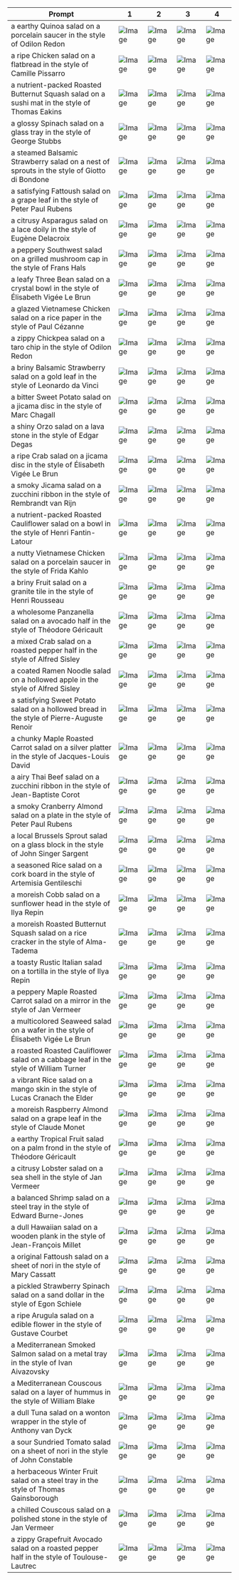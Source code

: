 | Prompt | 1 | 2 | 3 | 4 |
|-|-|-|-|-|
| a earthy Quinoa salad on a porcelain saucer in the style of Odilon Redon | ![Image](https://salad-benchmark-public-assets.s3.us-east-2.amazonaws.com/sdxl/fb8eaa69-5dc4-4042-8a7d-1cd4ff1fe42f-0.jpg) | ![Image](https://salad-benchmark-public-assets.s3.us-east-2.amazonaws.com/sdxl/fb8eaa69-5dc4-4042-8a7d-1cd4ff1fe42f-1.jpg) | ![Image](https://salad-benchmark-public-assets.s3.us-east-2.amazonaws.com/sdxl/fb8eaa69-5dc4-4042-8a7d-1cd4ff1fe42f-2.jpg) | ![Image](https://salad-benchmark-public-assets.s3.us-east-2.amazonaws.com/sdxl/fb8eaa69-5dc4-4042-8a7d-1cd4ff1fe42f-3.jpg) |
| a ripe Chicken salad on a flatbread in the style of Camille Pissarro | ![Image](https://salad-benchmark-public-assets.s3.us-east-2.amazonaws.com/sdxl/e5aa3824-1b2b-47d6-bf8e-60cbb3c22925-0.jpg) | ![Image](https://salad-benchmark-public-assets.s3.us-east-2.amazonaws.com/sdxl/e5aa3824-1b2b-47d6-bf8e-60cbb3c22925-1.jpg) | ![Image](https://salad-benchmark-public-assets.s3.us-east-2.amazonaws.com/sdxl/e5aa3824-1b2b-47d6-bf8e-60cbb3c22925-2.jpg) | ![Image](https://salad-benchmark-public-assets.s3.us-east-2.amazonaws.com/sdxl/e5aa3824-1b2b-47d6-bf8e-60cbb3c22925-3.jpg) |
| a nutrient-packed Roasted Butternut Squash salad on a sushi mat in the style of Thomas Eakins | ![Image](https://salad-benchmark-public-assets.s3.us-east-2.amazonaws.com/sdxl/4eb1a2d0-dd88-4ea4-9375-ae7d73837685-0.jpg) | ![Image](https://salad-benchmark-public-assets.s3.us-east-2.amazonaws.com/sdxl/4eb1a2d0-dd88-4ea4-9375-ae7d73837685-1.jpg) | ![Image](https://salad-benchmark-public-assets.s3.us-east-2.amazonaws.com/sdxl/4eb1a2d0-dd88-4ea4-9375-ae7d73837685-2.jpg) | ![Image](https://salad-benchmark-public-assets.s3.us-east-2.amazonaws.com/sdxl/4eb1a2d0-dd88-4ea4-9375-ae7d73837685-3.jpg) |
| a glossy Spinach salad on a glass tray in the style of George Stubbs | ![Image](https://salad-benchmark-public-assets.s3.us-east-2.amazonaws.com/sdxl/1e2e8e20-b309-4e2c-886a-cdcf4274cb0a-0.jpg) | ![Image](https://salad-benchmark-public-assets.s3.us-east-2.amazonaws.com/sdxl/1e2e8e20-b309-4e2c-886a-cdcf4274cb0a-1.jpg) | ![Image](https://salad-benchmark-public-assets.s3.us-east-2.amazonaws.com/sdxl/1e2e8e20-b309-4e2c-886a-cdcf4274cb0a-2.jpg) | ![Image](https://salad-benchmark-public-assets.s3.us-east-2.amazonaws.com/sdxl/1e2e8e20-b309-4e2c-886a-cdcf4274cb0a-3.jpg) |
| a steamed Balsamic Strawberry salad on a nest of sprouts in the style of Giotto di Bondone | ![Image](https://salad-benchmark-public-assets.s3.us-east-2.amazonaws.com/sdxl/e4e4afda-c245-4c01-b19f-89356fecb05f-0.jpg) | ![Image](https://salad-benchmark-public-assets.s3.us-east-2.amazonaws.com/sdxl/e4e4afda-c245-4c01-b19f-89356fecb05f-1.jpg) | ![Image](https://salad-benchmark-public-assets.s3.us-east-2.amazonaws.com/sdxl/e4e4afda-c245-4c01-b19f-89356fecb05f-2.jpg) | ![Image](https://salad-benchmark-public-assets.s3.us-east-2.amazonaws.com/sdxl/e4e4afda-c245-4c01-b19f-89356fecb05f-3.jpg) |
| a satisfying Fattoush salad on a grape leaf in the style of Peter Paul Rubens | ![Image](https://salad-benchmark-public-assets.s3.us-east-2.amazonaws.com/sdxl/b1fad5da-666a-4e65-9226-395b7daf39d1-0.jpg) | ![Image](https://salad-benchmark-public-assets.s3.us-east-2.amazonaws.com/sdxl/b1fad5da-666a-4e65-9226-395b7daf39d1-1.jpg) | ![Image](https://salad-benchmark-public-assets.s3.us-east-2.amazonaws.com/sdxl/b1fad5da-666a-4e65-9226-395b7daf39d1-2.jpg) | ![Image](https://salad-benchmark-public-assets.s3.us-east-2.amazonaws.com/sdxl/b1fad5da-666a-4e65-9226-395b7daf39d1-3.jpg) |
| a citrusy Asparagus salad on a lace doily in the style of Eugène Delacroix | ![Image](https://salad-benchmark-public-assets.s3.us-east-2.amazonaws.com/sdxl/cd2af436-13d7-436a-93e6-ebded140597e-0.jpg) | ![Image](https://salad-benchmark-public-assets.s3.us-east-2.amazonaws.com/sdxl/cd2af436-13d7-436a-93e6-ebded140597e-1.jpg) | ![Image](https://salad-benchmark-public-assets.s3.us-east-2.amazonaws.com/sdxl/cd2af436-13d7-436a-93e6-ebded140597e-2.jpg) | ![Image](https://salad-benchmark-public-assets.s3.us-east-2.amazonaws.com/sdxl/cd2af436-13d7-436a-93e6-ebded140597e-3.jpg) |
| a peppery Southwest salad on a grilled mushroom cap in the style of Frans Hals | ![Image](https://salad-benchmark-public-assets.s3.us-east-2.amazonaws.com/sdxl/9bb761b1-78f4-4b5c-9c6e-8daf70497ef8-0.jpg) | ![Image](https://salad-benchmark-public-assets.s3.us-east-2.amazonaws.com/sdxl/9bb761b1-78f4-4b5c-9c6e-8daf70497ef8-1.jpg) | ![Image](https://salad-benchmark-public-assets.s3.us-east-2.amazonaws.com/sdxl/9bb761b1-78f4-4b5c-9c6e-8daf70497ef8-2.jpg) | ![Image](https://salad-benchmark-public-assets.s3.us-east-2.amazonaws.com/sdxl/9bb761b1-78f4-4b5c-9c6e-8daf70497ef8-3.jpg) |
| a leafy Three Bean salad on a crystal bowl in the style of Élisabeth Vigée Le Brun | ![Image](https://salad-benchmark-public-assets.s3.us-east-2.amazonaws.com/sdxl/ed7bf796-ffc6-4418-9137-1c8bcab7e3fb-0.jpg) | ![Image](https://salad-benchmark-public-assets.s3.us-east-2.amazonaws.com/sdxl/ed7bf796-ffc6-4418-9137-1c8bcab7e3fb-1.jpg) | ![Image](https://salad-benchmark-public-assets.s3.us-east-2.amazonaws.com/sdxl/ed7bf796-ffc6-4418-9137-1c8bcab7e3fb-2.jpg) | ![Image](https://salad-benchmark-public-assets.s3.us-east-2.amazonaws.com/sdxl/ed7bf796-ffc6-4418-9137-1c8bcab7e3fb-3.jpg) |
| a glazed Vietnamese Chicken salad on a rice paper in the style of Paul Cézanne | ![Image](https://salad-benchmark-public-assets.s3.us-east-2.amazonaws.com/sdxl/57407e43-05c2-4deb-aada-c524b494aec9-0.jpg) | ![Image](https://salad-benchmark-public-assets.s3.us-east-2.amazonaws.com/sdxl/57407e43-05c2-4deb-aada-c524b494aec9-1.jpg) | ![Image](https://salad-benchmark-public-assets.s3.us-east-2.amazonaws.com/sdxl/57407e43-05c2-4deb-aada-c524b494aec9-2.jpg) | ![Image](https://salad-benchmark-public-assets.s3.us-east-2.amazonaws.com/sdxl/57407e43-05c2-4deb-aada-c524b494aec9-3.jpg) |
| a zippy Chickpea salad on a taro chip in the style of Odilon Redon | ![Image](https://salad-benchmark-public-assets.s3.us-east-2.amazonaws.com/sdxl/ce55a6f7-d5ad-4685-988a-2b24b2e7ed6d-0.jpg) | ![Image](https://salad-benchmark-public-assets.s3.us-east-2.amazonaws.com/sdxl/ce55a6f7-d5ad-4685-988a-2b24b2e7ed6d-1.jpg) | ![Image](https://salad-benchmark-public-assets.s3.us-east-2.amazonaws.com/sdxl/ce55a6f7-d5ad-4685-988a-2b24b2e7ed6d-2.jpg) | ![Image](https://salad-benchmark-public-assets.s3.us-east-2.amazonaws.com/sdxl/ce55a6f7-d5ad-4685-988a-2b24b2e7ed6d-3.jpg) |
| a briny Balsamic Strawberry salad on a gold leaf in the style of Leonardo da Vinci | ![Image](https://salad-benchmark-public-assets.s3.us-east-2.amazonaws.com/sdxl/f6daa35e-3e0c-4bbc-af5a-d3640950a20c-0.jpg) | ![Image](https://salad-benchmark-public-assets.s3.us-east-2.amazonaws.com/sdxl/f6daa35e-3e0c-4bbc-af5a-d3640950a20c-1.jpg) | ![Image](https://salad-benchmark-public-assets.s3.us-east-2.amazonaws.com/sdxl/f6daa35e-3e0c-4bbc-af5a-d3640950a20c-2.jpg) | ![Image](https://salad-benchmark-public-assets.s3.us-east-2.amazonaws.com/sdxl/f6daa35e-3e0c-4bbc-af5a-d3640950a20c-3.jpg) |
| a bitter Sweet Potato salad on a jicama disc in the style of Marc Chagall | ![Image](https://salad-benchmark-public-assets.s3.us-east-2.amazonaws.com/sdxl/631dd7ad-0b04-4a43-b672-ee140c4d624d-0.jpg) | ![Image](https://salad-benchmark-public-assets.s3.us-east-2.amazonaws.com/sdxl/631dd7ad-0b04-4a43-b672-ee140c4d624d-1.jpg) | ![Image](https://salad-benchmark-public-assets.s3.us-east-2.amazonaws.com/sdxl/631dd7ad-0b04-4a43-b672-ee140c4d624d-2.jpg) | ![Image](https://salad-benchmark-public-assets.s3.us-east-2.amazonaws.com/sdxl/631dd7ad-0b04-4a43-b672-ee140c4d624d-3.jpg) |
| a shiny Orzo salad on a lava stone in the style of Edgar Degas | ![Image](https://salad-benchmark-public-assets.s3.us-east-2.amazonaws.com/sdxl/c30ac26e-5ace-4dc4-b657-0c345415c25d-0.jpg) | ![Image](https://salad-benchmark-public-assets.s3.us-east-2.amazonaws.com/sdxl/c30ac26e-5ace-4dc4-b657-0c345415c25d-1.jpg) | ![Image](https://salad-benchmark-public-assets.s3.us-east-2.amazonaws.com/sdxl/c30ac26e-5ace-4dc4-b657-0c345415c25d-2.jpg) | ![Image](https://salad-benchmark-public-assets.s3.us-east-2.amazonaws.com/sdxl/c30ac26e-5ace-4dc4-b657-0c345415c25d-3.jpg) |
| a ripe Crab salad on a jicama disc in the style of Élisabeth Vigée Le Brun | ![Image](https://salad-benchmark-public-assets.s3.us-east-2.amazonaws.com/sdxl/e5fa85b8-7c3d-4dcf-b043-5dd270bcf88c-0.jpg) | ![Image](https://salad-benchmark-public-assets.s3.us-east-2.amazonaws.com/sdxl/e5fa85b8-7c3d-4dcf-b043-5dd270bcf88c-1.jpg) | ![Image](https://salad-benchmark-public-assets.s3.us-east-2.amazonaws.com/sdxl/e5fa85b8-7c3d-4dcf-b043-5dd270bcf88c-2.jpg) | ![Image](https://salad-benchmark-public-assets.s3.us-east-2.amazonaws.com/sdxl/e5fa85b8-7c3d-4dcf-b043-5dd270bcf88c-3.jpg) |
| a smoky Jicama salad on a zucchini ribbon in the style of Rembrandt van Rijn | ![Image](https://salad-benchmark-public-assets.s3.us-east-2.amazonaws.com/sdxl/ec53bc35-80f5-4841-9e7c-cdf1a0acb11f-0.jpg) | ![Image](https://salad-benchmark-public-assets.s3.us-east-2.amazonaws.com/sdxl/ec53bc35-80f5-4841-9e7c-cdf1a0acb11f-1.jpg) | ![Image](https://salad-benchmark-public-assets.s3.us-east-2.amazonaws.com/sdxl/ec53bc35-80f5-4841-9e7c-cdf1a0acb11f-2.jpg) | ![Image](https://salad-benchmark-public-assets.s3.us-east-2.amazonaws.com/sdxl/ec53bc35-80f5-4841-9e7c-cdf1a0acb11f-3.jpg) |
| a nutrient-packed Roasted Cauliflower salad on a bowl in the style of Henri Fantin-Latour | ![Image](https://salad-benchmark-public-assets.s3.us-east-2.amazonaws.com/sdxl/7a2b96c5-cba3-4da3-9e3f-a034e0262a86-0.jpg) | ![Image](https://salad-benchmark-public-assets.s3.us-east-2.amazonaws.com/sdxl/7a2b96c5-cba3-4da3-9e3f-a034e0262a86-1.jpg) | ![Image](https://salad-benchmark-public-assets.s3.us-east-2.amazonaws.com/sdxl/7a2b96c5-cba3-4da3-9e3f-a034e0262a86-2.jpg) | ![Image](https://salad-benchmark-public-assets.s3.us-east-2.amazonaws.com/sdxl/7a2b96c5-cba3-4da3-9e3f-a034e0262a86-3.jpg) |
| a nutty Vietnamese Chicken salad on a porcelain saucer in the style of Frida Kahlo | ![Image](https://salad-benchmark-public-assets.s3.us-east-2.amazonaws.com/sdxl/c4647cb2-fb9f-472a-86ba-4caee928a47b-0.jpg) | ![Image](https://salad-benchmark-public-assets.s3.us-east-2.amazonaws.com/sdxl/c4647cb2-fb9f-472a-86ba-4caee928a47b-1.jpg) | ![Image](https://salad-benchmark-public-assets.s3.us-east-2.amazonaws.com/sdxl/c4647cb2-fb9f-472a-86ba-4caee928a47b-2.jpg) | ![Image](https://salad-benchmark-public-assets.s3.us-east-2.amazonaws.com/sdxl/c4647cb2-fb9f-472a-86ba-4caee928a47b-3.jpg) |
| a briny Fruit salad on a granite tile in the style of Henri Rousseau | ![Image](https://salad-benchmark-public-assets.s3.us-east-2.amazonaws.com/sdxl/2b016c3c-8f41-45f6-a3eb-fad2d38d693d-0.jpg) | ![Image](https://salad-benchmark-public-assets.s3.us-east-2.amazonaws.com/sdxl/2b016c3c-8f41-45f6-a3eb-fad2d38d693d-1.jpg) | ![Image](https://salad-benchmark-public-assets.s3.us-east-2.amazonaws.com/sdxl/2b016c3c-8f41-45f6-a3eb-fad2d38d693d-2.jpg) | ![Image](https://salad-benchmark-public-assets.s3.us-east-2.amazonaws.com/sdxl/2b016c3c-8f41-45f6-a3eb-fad2d38d693d-3.jpg) |
| a wholesome Panzanella salad on a avocado half in the style of Théodore Géricault | ![Image](https://salad-benchmark-public-assets.s3.us-east-2.amazonaws.com/sdxl/d5333b09-dac5-4081-8b38-93f9ee9db8f2-0.jpg) | ![Image](https://salad-benchmark-public-assets.s3.us-east-2.amazonaws.com/sdxl/d5333b09-dac5-4081-8b38-93f9ee9db8f2-1.jpg) | ![Image](https://salad-benchmark-public-assets.s3.us-east-2.amazonaws.com/sdxl/d5333b09-dac5-4081-8b38-93f9ee9db8f2-2.jpg) | ![Image](https://salad-benchmark-public-assets.s3.us-east-2.amazonaws.com/sdxl/d5333b09-dac5-4081-8b38-93f9ee9db8f2-3.jpg) |
| a mixed Crab salad on a roasted pepper half in the style of Alfred Sisley | ![Image](https://salad-benchmark-public-assets.s3.us-east-2.amazonaws.com/sdxl/d4b1b322-e16a-4d5f-9f52-542c9168e93f-0.jpg) | ![Image](https://salad-benchmark-public-assets.s3.us-east-2.amazonaws.com/sdxl/d4b1b322-e16a-4d5f-9f52-542c9168e93f-1.jpg) | ![Image](https://salad-benchmark-public-assets.s3.us-east-2.amazonaws.com/sdxl/d4b1b322-e16a-4d5f-9f52-542c9168e93f-2.jpg) | ![Image](https://salad-benchmark-public-assets.s3.us-east-2.amazonaws.com/sdxl/d4b1b322-e16a-4d5f-9f52-542c9168e93f-3.jpg) |
| a coated Ramen Noodle salad on a hollowed apple in the style of Alfred Sisley | ![Image](https://salad-benchmark-public-assets.s3.us-east-2.amazonaws.com/sdxl/9de12255-2973-4400-a8b7-5dcb7a6f845a-0.jpg) | ![Image](https://salad-benchmark-public-assets.s3.us-east-2.amazonaws.com/sdxl/9de12255-2973-4400-a8b7-5dcb7a6f845a-1.jpg) | ![Image](https://salad-benchmark-public-assets.s3.us-east-2.amazonaws.com/sdxl/9de12255-2973-4400-a8b7-5dcb7a6f845a-2.jpg) | ![Image](https://salad-benchmark-public-assets.s3.us-east-2.amazonaws.com/sdxl/9de12255-2973-4400-a8b7-5dcb7a6f845a-3.jpg) |
| a satisfying Sweet Potato salad on a hollowed bread in the style of Pierre-Auguste Renoir | ![Image](https://salad-benchmark-public-assets.s3.us-east-2.amazonaws.com/sdxl/a253ec55-bb23-45bd-9c72-76fc6e193ffc-0.jpg) | ![Image](https://salad-benchmark-public-assets.s3.us-east-2.amazonaws.com/sdxl/a253ec55-bb23-45bd-9c72-76fc6e193ffc-1.jpg) | ![Image](https://salad-benchmark-public-assets.s3.us-east-2.amazonaws.com/sdxl/a253ec55-bb23-45bd-9c72-76fc6e193ffc-2.jpg) | ![Image](https://salad-benchmark-public-assets.s3.us-east-2.amazonaws.com/sdxl/a253ec55-bb23-45bd-9c72-76fc6e193ffc-3.jpg) |
| a chunky Maple Roasted Carrot salad on a silver platter in the style of Jacques-Louis David | ![Image](https://salad-benchmark-public-assets.s3.us-east-2.amazonaws.com/sdxl/13bf4f4a-72f1-41ab-a463-2a5d6193c0a5-0.jpg) | ![Image](https://salad-benchmark-public-assets.s3.us-east-2.amazonaws.com/sdxl/13bf4f4a-72f1-41ab-a463-2a5d6193c0a5-1.jpg) | ![Image](https://salad-benchmark-public-assets.s3.us-east-2.amazonaws.com/sdxl/13bf4f4a-72f1-41ab-a463-2a5d6193c0a5-2.jpg) | ![Image](https://salad-benchmark-public-assets.s3.us-east-2.amazonaws.com/sdxl/13bf4f4a-72f1-41ab-a463-2a5d6193c0a5-3.jpg) |
| a airy Thai Beef salad on a zucchini ribbon in the style of Jean-Baptiste Corot | ![Image](https://salad-benchmark-public-assets.s3.us-east-2.amazonaws.com/sdxl/84bb1240-400f-473a-bf38-3ab2cdd904b5-0.jpg) | ![Image](https://salad-benchmark-public-assets.s3.us-east-2.amazonaws.com/sdxl/84bb1240-400f-473a-bf38-3ab2cdd904b5-1.jpg) | ![Image](https://salad-benchmark-public-assets.s3.us-east-2.amazonaws.com/sdxl/84bb1240-400f-473a-bf38-3ab2cdd904b5-2.jpg) | ![Image](https://salad-benchmark-public-assets.s3.us-east-2.amazonaws.com/sdxl/84bb1240-400f-473a-bf38-3ab2cdd904b5-3.jpg) |
| a smoky Cranberry Almond salad on a plate in the style of Peter Paul Rubens | ![Image](https://salad-benchmark-public-assets.s3.us-east-2.amazonaws.com/sdxl/8436b070-0e4f-461b-971a-a7f592697913-0.jpg) | ![Image](https://salad-benchmark-public-assets.s3.us-east-2.amazonaws.com/sdxl/8436b070-0e4f-461b-971a-a7f592697913-1.jpg) | ![Image](https://salad-benchmark-public-assets.s3.us-east-2.amazonaws.com/sdxl/8436b070-0e4f-461b-971a-a7f592697913-2.jpg) | ![Image](https://salad-benchmark-public-assets.s3.us-east-2.amazonaws.com/sdxl/8436b070-0e4f-461b-971a-a7f592697913-3.jpg) |
| a local Brussels Sprout salad on a glass block in the style of John Singer Sargent | ![Image](https://salad-benchmark-public-assets.s3.us-east-2.amazonaws.com/sdxl/ddfaf033-ff54-4c1d-b223-a1190619e4a4-0.jpg) | ![Image](https://salad-benchmark-public-assets.s3.us-east-2.amazonaws.com/sdxl/ddfaf033-ff54-4c1d-b223-a1190619e4a4-1.jpg) | ![Image](https://salad-benchmark-public-assets.s3.us-east-2.amazonaws.com/sdxl/ddfaf033-ff54-4c1d-b223-a1190619e4a4-2.jpg) | ![Image](https://salad-benchmark-public-assets.s3.us-east-2.amazonaws.com/sdxl/ddfaf033-ff54-4c1d-b223-a1190619e4a4-3.jpg) |
| a seasoned Rice salad on a cork board in the style of Artemisia Gentileschi | ![Image](https://salad-benchmark-public-assets.s3.us-east-2.amazonaws.com/sdxl/3f254e08-a997-40f2-a5c5-fc3b9741e458-0.jpg) | ![Image](https://salad-benchmark-public-assets.s3.us-east-2.amazonaws.com/sdxl/3f254e08-a997-40f2-a5c5-fc3b9741e458-1.jpg) | ![Image](https://salad-benchmark-public-assets.s3.us-east-2.amazonaws.com/sdxl/3f254e08-a997-40f2-a5c5-fc3b9741e458-2.jpg) | ![Image](https://salad-benchmark-public-assets.s3.us-east-2.amazonaws.com/sdxl/3f254e08-a997-40f2-a5c5-fc3b9741e458-3.jpg) |
| a moreish Cobb salad on a sunflower head in the style of Ilya Repin | ![Image](https://salad-benchmark-public-assets.s3.us-east-2.amazonaws.com/sdxl/e6b6ab98-a06a-4182-b5d6-cb4abe6b04ae-0.jpg) | ![Image](https://salad-benchmark-public-assets.s3.us-east-2.amazonaws.com/sdxl/e6b6ab98-a06a-4182-b5d6-cb4abe6b04ae-1.jpg) | ![Image](https://salad-benchmark-public-assets.s3.us-east-2.amazonaws.com/sdxl/e6b6ab98-a06a-4182-b5d6-cb4abe6b04ae-2.jpg) | ![Image](https://salad-benchmark-public-assets.s3.us-east-2.amazonaws.com/sdxl/e6b6ab98-a06a-4182-b5d6-cb4abe6b04ae-3.jpg) |
| a moreish Roasted Butternut Squash salad on a rice cracker in the style of Alma-Tadema | ![Image](https://salad-benchmark-public-assets.s3.us-east-2.amazonaws.com/sdxl/1836331e-fdf0-4175-b8d5-07e1f3007aa2-0.jpg) | ![Image](https://salad-benchmark-public-assets.s3.us-east-2.amazonaws.com/sdxl/1836331e-fdf0-4175-b8d5-07e1f3007aa2-1.jpg) | ![Image](https://salad-benchmark-public-assets.s3.us-east-2.amazonaws.com/sdxl/1836331e-fdf0-4175-b8d5-07e1f3007aa2-2.jpg) | ![Image](https://salad-benchmark-public-assets.s3.us-east-2.amazonaws.com/sdxl/1836331e-fdf0-4175-b8d5-07e1f3007aa2-3.jpg) |
| a toasty Rustic Italian salad on a tortilla in the style of Ilya Repin | ![Image](https://salad-benchmark-public-assets.s3.us-east-2.amazonaws.com/sdxl/fa9e0d47-9bc0-44f4-9920-be754f2a8371-0.jpg) | ![Image](https://salad-benchmark-public-assets.s3.us-east-2.amazonaws.com/sdxl/fa9e0d47-9bc0-44f4-9920-be754f2a8371-1.jpg) | ![Image](https://salad-benchmark-public-assets.s3.us-east-2.amazonaws.com/sdxl/fa9e0d47-9bc0-44f4-9920-be754f2a8371-2.jpg) | ![Image](https://salad-benchmark-public-assets.s3.us-east-2.amazonaws.com/sdxl/fa9e0d47-9bc0-44f4-9920-be754f2a8371-3.jpg) |
| a peppery Maple Roasted Carrot salad on a mirror in the style of Jan Vermeer | ![Image](https://salad-benchmark-public-assets.s3.us-east-2.amazonaws.com/sdxl/0cde47ce-6cee-442d-a58c-6750f548c8f6-0.jpg) | ![Image](https://salad-benchmark-public-assets.s3.us-east-2.amazonaws.com/sdxl/0cde47ce-6cee-442d-a58c-6750f548c8f6-1.jpg) | ![Image](https://salad-benchmark-public-assets.s3.us-east-2.amazonaws.com/sdxl/0cde47ce-6cee-442d-a58c-6750f548c8f6-2.jpg) | ![Image](https://salad-benchmark-public-assets.s3.us-east-2.amazonaws.com/sdxl/0cde47ce-6cee-442d-a58c-6750f548c8f6-3.jpg) |
| a multicolored Seaweed salad on a wafer in the style of Élisabeth Vigée Le Brun | ![Image](https://salad-benchmark-public-assets.s3.us-east-2.amazonaws.com/sdxl/c4c7ac0b-5e17-481c-b25d-c019ee8c4cbf-0.jpg) | ![Image](https://salad-benchmark-public-assets.s3.us-east-2.amazonaws.com/sdxl/c4c7ac0b-5e17-481c-b25d-c019ee8c4cbf-1.jpg) | ![Image](https://salad-benchmark-public-assets.s3.us-east-2.amazonaws.com/sdxl/c4c7ac0b-5e17-481c-b25d-c019ee8c4cbf-2.jpg) | ![Image](https://salad-benchmark-public-assets.s3.us-east-2.amazonaws.com/sdxl/c4c7ac0b-5e17-481c-b25d-c019ee8c4cbf-3.jpg) |
| a roasted Roasted Cauliflower salad on a cabbage leaf in the style of William Turner | ![Image](https://salad-benchmark-public-assets.s3.us-east-2.amazonaws.com/sdxl/a30832f2-9059-491b-b066-80d817983675-0.jpg) | ![Image](https://salad-benchmark-public-assets.s3.us-east-2.amazonaws.com/sdxl/a30832f2-9059-491b-b066-80d817983675-1.jpg) | ![Image](https://salad-benchmark-public-assets.s3.us-east-2.amazonaws.com/sdxl/a30832f2-9059-491b-b066-80d817983675-2.jpg) | ![Image](https://salad-benchmark-public-assets.s3.us-east-2.amazonaws.com/sdxl/a30832f2-9059-491b-b066-80d817983675-3.jpg) |
| a vibrant Rice salad on a mango skin in the style of Lucas Cranach the Elder | ![Image](https://salad-benchmark-public-assets.s3.us-east-2.amazonaws.com/sdxl/d44d375d-7b19-41ff-9272-7ac0e96b4d13-0.jpg) | ![Image](https://salad-benchmark-public-assets.s3.us-east-2.amazonaws.com/sdxl/d44d375d-7b19-41ff-9272-7ac0e96b4d13-1.jpg) | ![Image](https://salad-benchmark-public-assets.s3.us-east-2.amazonaws.com/sdxl/d44d375d-7b19-41ff-9272-7ac0e96b4d13-2.jpg) | ![Image](https://salad-benchmark-public-assets.s3.us-east-2.amazonaws.com/sdxl/d44d375d-7b19-41ff-9272-7ac0e96b4d13-3.jpg) |
| a moreish Raspberry Almond salad on a grape leaf in the style of Claude Monet | ![Image](https://salad-benchmark-public-assets.s3.us-east-2.amazonaws.com/sdxl/d1bdab56-5780-40e1-9672-cb7f070bd404-0.jpg) | ![Image](https://salad-benchmark-public-assets.s3.us-east-2.amazonaws.com/sdxl/d1bdab56-5780-40e1-9672-cb7f070bd404-1.jpg) | ![Image](https://salad-benchmark-public-assets.s3.us-east-2.amazonaws.com/sdxl/d1bdab56-5780-40e1-9672-cb7f070bd404-2.jpg) | ![Image](https://salad-benchmark-public-assets.s3.us-east-2.amazonaws.com/sdxl/d1bdab56-5780-40e1-9672-cb7f070bd404-3.jpg) |
| a earthy Tropical Fruit salad on a palm frond in the style of Théodore Géricault | ![Image](https://salad-benchmark-public-assets.s3.us-east-2.amazonaws.com/sdxl/4e8bacc9-9053-4930-8871-aa082cae75cf-0.jpg) | ![Image](https://salad-benchmark-public-assets.s3.us-east-2.amazonaws.com/sdxl/4e8bacc9-9053-4930-8871-aa082cae75cf-1.jpg) | ![Image](https://salad-benchmark-public-assets.s3.us-east-2.amazonaws.com/sdxl/4e8bacc9-9053-4930-8871-aa082cae75cf-2.jpg) | ![Image](https://salad-benchmark-public-assets.s3.us-east-2.amazonaws.com/sdxl/4e8bacc9-9053-4930-8871-aa082cae75cf-3.jpg) |
| a citrusy Lobster salad on a sea shell in the style of Jan Vermeer | ![Image](https://salad-benchmark-public-assets.s3.us-east-2.amazonaws.com/sdxl/79e0b0bc-22af-4c03-9601-ac8d6132568e-0.jpg) | ![Image](https://salad-benchmark-public-assets.s3.us-east-2.amazonaws.com/sdxl/79e0b0bc-22af-4c03-9601-ac8d6132568e-1.jpg) | ![Image](https://salad-benchmark-public-assets.s3.us-east-2.amazonaws.com/sdxl/79e0b0bc-22af-4c03-9601-ac8d6132568e-2.jpg) | ![Image](https://salad-benchmark-public-assets.s3.us-east-2.amazonaws.com/sdxl/79e0b0bc-22af-4c03-9601-ac8d6132568e-3.jpg) |
| a balanced Shrimp salad on a steel tray in the style of Edward Burne-Jones | ![Image](https://salad-benchmark-public-assets.s3.us-east-2.amazonaws.com/sdxl/178fb0c1-db6d-4edf-9823-a6eab4aaf7f6-0.jpg) | ![Image](https://salad-benchmark-public-assets.s3.us-east-2.amazonaws.com/sdxl/178fb0c1-db6d-4edf-9823-a6eab4aaf7f6-1.jpg) | ![Image](https://salad-benchmark-public-assets.s3.us-east-2.amazonaws.com/sdxl/178fb0c1-db6d-4edf-9823-a6eab4aaf7f6-2.jpg) | ![Image](https://salad-benchmark-public-assets.s3.us-east-2.amazonaws.com/sdxl/178fb0c1-db6d-4edf-9823-a6eab4aaf7f6-3.jpg) |
| a dull Hawaiian salad on a wooden plank in the style of Jean-François Millet | ![Image](https://salad-benchmark-public-assets.s3.us-east-2.amazonaws.com/sdxl/94f9019b-1e5b-445a-8f13-1952873da872-0.jpg) | ![Image](https://salad-benchmark-public-assets.s3.us-east-2.amazonaws.com/sdxl/94f9019b-1e5b-445a-8f13-1952873da872-1.jpg) | ![Image](https://salad-benchmark-public-assets.s3.us-east-2.amazonaws.com/sdxl/94f9019b-1e5b-445a-8f13-1952873da872-2.jpg) | ![Image](https://salad-benchmark-public-assets.s3.us-east-2.amazonaws.com/sdxl/94f9019b-1e5b-445a-8f13-1952873da872-3.jpg) |
| a original Fattoush salad on a sheet of nori in the style of Mary Cassatt | ![Image](https://salad-benchmark-public-assets.s3.us-east-2.amazonaws.com/sdxl/7650b069-a473-44e1-92ea-ff08ad85499a-0.jpg) | ![Image](https://salad-benchmark-public-assets.s3.us-east-2.amazonaws.com/sdxl/7650b069-a473-44e1-92ea-ff08ad85499a-1.jpg) | ![Image](https://salad-benchmark-public-assets.s3.us-east-2.amazonaws.com/sdxl/7650b069-a473-44e1-92ea-ff08ad85499a-2.jpg) | ![Image](https://salad-benchmark-public-assets.s3.us-east-2.amazonaws.com/sdxl/7650b069-a473-44e1-92ea-ff08ad85499a-3.jpg) |
| a pickled Strawberry Spinach salad on a sand dollar in the style of Egon Schiele | ![Image](https://salad-benchmark-public-assets.s3.us-east-2.amazonaws.com/sdxl/9c8285dc-0cd1-4c7e-a6ce-f9a2a9a3dd17-0.jpg) | ![Image](https://salad-benchmark-public-assets.s3.us-east-2.amazonaws.com/sdxl/9c8285dc-0cd1-4c7e-a6ce-f9a2a9a3dd17-1.jpg) | ![Image](https://salad-benchmark-public-assets.s3.us-east-2.amazonaws.com/sdxl/9c8285dc-0cd1-4c7e-a6ce-f9a2a9a3dd17-2.jpg) | ![Image](https://salad-benchmark-public-assets.s3.us-east-2.amazonaws.com/sdxl/9c8285dc-0cd1-4c7e-a6ce-f9a2a9a3dd17-3.jpg) |
| a ripe Arugula salad on a edible flower in the style of Gustave Courbet | ![Image](https://salad-benchmark-public-assets.s3.us-east-2.amazonaws.com/sdxl/4b8e152b-7a47-4228-b221-4dad87b14220-0.jpg) | ![Image](https://salad-benchmark-public-assets.s3.us-east-2.amazonaws.com/sdxl/4b8e152b-7a47-4228-b221-4dad87b14220-1.jpg) | ![Image](https://salad-benchmark-public-assets.s3.us-east-2.amazonaws.com/sdxl/4b8e152b-7a47-4228-b221-4dad87b14220-2.jpg) | ![Image](https://salad-benchmark-public-assets.s3.us-east-2.amazonaws.com/sdxl/4b8e152b-7a47-4228-b221-4dad87b14220-3.jpg) |
| a Mediterranean Smoked Salmon salad on a metal tray in the style of Ivan Aivazovsky | ![Image](https://salad-benchmark-public-assets.s3.us-east-2.amazonaws.com/sdxl/490b55d8-1124-41ce-a6de-b139f7c82df4-0.jpg) | ![Image](https://salad-benchmark-public-assets.s3.us-east-2.amazonaws.com/sdxl/490b55d8-1124-41ce-a6de-b139f7c82df4-1.jpg) | ![Image](https://salad-benchmark-public-assets.s3.us-east-2.amazonaws.com/sdxl/490b55d8-1124-41ce-a6de-b139f7c82df4-2.jpg) | ![Image](https://salad-benchmark-public-assets.s3.us-east-2.amazonaws.com/sdxl/490b55d8-1124-41ce-a6de-b139f7c82df4-3.jpg) |
| a Mediterranean Couscous salad on a layer of hummus in the style of William Blake | ![Image](https://salad-benchmark-public-assets.s3.us-east-2.amazonaws.com/sdxl/0223d24c-9fd9-4d50-a307-6c37bf013713-0.jpg) | ![Image](https://salad-benchmark-public-assets.s3.us-east-2.amazonaws.com/sdxl/0223d24c-9fd9-4d50-a307-6c37bf013713-1.jpg) | ![Image](https://salad-benchmark-public-assets.s3.us-east-2.amazonaws.com/sdxl/0223d24c-9fd9-4d50-a307-6c37bf013713-2.jpg) | ![Image](https://salad-benchmark-public-assets.s3.us-east-2.amazonaws.com/sdxl/0223d24c-9fd9-4d50-a307-6c37bf013713-3.jpg) |
| a dull Tuna salad on a wonton wrapper in the style of Anthony van Dyck | ![Image](https://salad-benchmark-public-assets.s3.us-east-2.amazonaws.com/sdxl/fed0c5da-5b7f-4a4c-9032-9d8329b7262e-0.jpg) | ![Image](https://salad-benchmark-public-assets.s3.us-east-2.amazonaws.com/sdxl/fed0c5da-5b7f-4a4c-9032-9d8329b7262e-1.jpg) | ![Image](https://salad-benchmark-public-assets.s3.us-east-2.amazonaws.com/sdxl/fed0c5da-5b7f-4a4c-9032-9d8329b7262e-2.jpg) | ![Image](https://salad-benchmark-public-assets.s3.us-east-2.amazonaws.com/sdxl/fed0c5da-5b7f-4a4c-9032-9d8329b7262e-3.jpg) |
| a sour Sundried Tomato salad on a sheet of nori in the style of John Constable | ![Image](https://salad-benchmark-public-assets.s3.us-east-2.amazonaws.com/sdxl/8c7a170e-0f32-458d-a4b4-5586ec61278a-0.jpg) | ![Image](https://salad-benchmark-public-assets.s3.us-east-2.amazonaws.com/sdxl/8c7a170e-0f32-458d-a4b4-5586ec61278a-1.jpg) | ![Image](https://salad-benchmark-public-assets.s3.us-east-2.amazonaws.com/sdxl/8c7a170e-0f32-458d-a4b4-5586ec61278a-2.jpg) | ![Image](https://salad-benchmark-public-assets.s3.us-east-2.amazonaws.com/sdxl/8c7a170e-0f32-458d-a4b4-5586ec61278a-3.jpg) |
| a herbaceous Winter Fruit salad on a steel tray in the style of Thomas Gainsborough | ![Image](https://salad-benchmark-public-assets.s3.us-east-2.amazonaws.com/sdxl/6c737d8c-d9f4-40c1-898e-e63dfa86c7c2-0.jpg) | ![Image](https://salad-benchmark-public-assets.s3.us-east-2.amazonaws.com/sdxl/6c737d8c-d9f4-40c1-898e-e63dfa86c7c2-1.jpg) | ![Image](https://salad-benchmark-public-assets.s3.us-east-2.amazonaws.com/sdxl/6c737d8c-d9f4-40c1-898e-e63dfa86c7c2-2.jpg) | ![Image](https://salad-benchmark-public-assets.s3.us-east-2.amazonaws.com/sdxl/6c737d8c-d9f4-40c1-898e-e63dfa86c7c2-3.jpg) |
| a chilled Couscous salad on a polished stone in the style of Jan Vermeer | ![Image](https://salad-benchmark-public-assets.s3.us-east-2.amazonaws.com/sdxl/02886f28-62b3-4e62-a0b5-ed8be8402fb8-0.jpg) | ![Image](https://salad-benchmark-public-assets.s3.us-east-2.amazonaws.com/sdxl/02886f28-62b3-4e62-a0b5-ed8be8402fb8-1.jpg) | ![Image](https://salad-benchmark-public-assets.s3.us-east-2.amazonaws.com/sdxl/02886f28-62b3-4e62-a0b5-ed8be8402fb8-2.jpg) | ![Image](https://salad-benchmark-public-assets.s3.us-east-2.amazonaws.com/sdxl/02886f28-62b3-4e62-a0b5-ed8be8402fb8-3.jpg) |
| a zippy Grapefruit Avocado salad on a roasted pepper half in the style of Toulouse-Lautrec | ![Image](https://salad-benchmark-public-assets.s3.us-east-2.amazonaws.com/sdxl/8316b04f-c8da-4165-b257-b53e99dcc2db-0.jpg) | ![Image](https://salad-benchmark-public-assets.s3.us-east-2.amazonaws.com/sdxl/8316b04f-c8da-4165-b257-b53e99dcc2db-1.jpg) | ![Image](https://salad-benchmark-public-assets.s3.us-east-2.amazonaws.com/sdxl/8316b04f-c8da-4165-b257-b53e99dcc2db-2.jpg) | ![Image](https://salad-benchmark-public-assets.s3.us-east-2.amazonaws.com/sdxl/8316b04f-c8da-4165-b257-b53e99dcc2db-3.jpg) |
